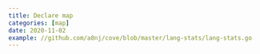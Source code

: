```yaml
---
title: Declare map
categories: [map]
date: 2020-11-02
example: //github.com/a8nj/cove/blob/master/lang-stats/lang-stats.go
---
```

